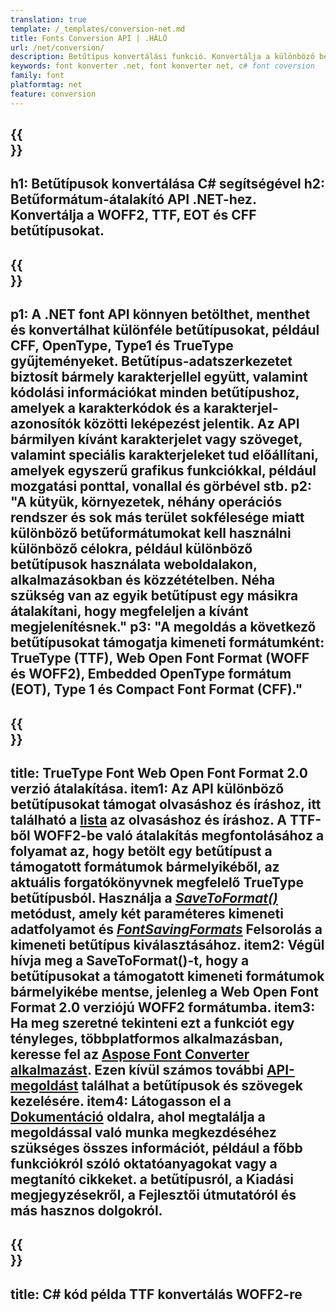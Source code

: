 ```yaml
---
translation: true
template: /_templates/conversion-net.md
title: Fonts Conversion API | .HÁLÓ
url: /net/conversion/
description: Betűtípus konvertálási funkció. Konvertálja a különböző betűtípusokat, például CFF, EOT, WOFF, TTF és Type 1 néhány soros C# kóddal a .NET könyvtáron keresztül.
keywords: font konverter .net, font konverter net, c# font coversion
family: font
platformtag: net
feature: conversion
---
```


{{<section banner>}}
---
h1: Betűtípusok konvertálása C# segítségével
h2: Betűformátum-átalakító API .NET-hez. Konvertálja a WOFF2, TTF, EOT és CFF betűtípusokat.
---

{{<section overview>}}
---
p1: A .NET font API könnyen betölthet, menthet és konvertálhat különféle betűtípusokat, például CFF, OpenType, Type1 és TrueType gyűjteményeket. Betűtípus-adatszerkezetet biztosít bármely karakterjellel együtt, valamint kódolási információkat minden betűtípushoz, amelyek a karakterkódok és a karakterjel-azonosítók közötti leképezést jelentik. Az API bármilyen kívánt karakterjelet vagy szöveget, valamint speciális karakterjeleket tud előállítani, amelyek egyszerű grafikus funkciókkal, például mozgatási ponttal, vonallal és görbével stb.
p2: "A kütyük, környezetek, néhány operációs rendszer és sok más terület sokfélesége miatt különböző betűformátumokat kell használni különböző célokra, például különböző betűtípusok használata weboldalakon, alkalmazásokban és közzétételben. Néha szükség van az egyik betűtípust egy másikra átalakítani, hogy megfeleljen a kívánt megjelenítésnek."
p3: "A megoldás a következő betűtípusokat támogatja kimeneti formátumként: TrueType (TTF), Web Open Font Format (WOFF és WOFF2), Embedded OpenType formátum (EOT), Type 1 és Compact Font Format (CFF)."
---

{{<section feature1>}}
---
title: TrueType Font Web Open Font Format 2.0 verzió átalakítása.
item1: Az API különböző betűtípusokat támogat olvasáshoz és íráshoz, itt található a [lista](https://docs.aspose.com/font/net/convert/#formats-supported-for-reading-andor-writing) az olvasáshoz és íráshoz. A TTF-ből WOFF2-be való átalakítás megfontolásához a folyamat az, hogy betölt egy betűtípust a támogatott formátumok bármelyikéből, az aktuális forgatókönyvnek megfelelő TrueType betűtípusból. Használja a [*SaveToFormat()*](https://reference.aspose.com/font/net/aspose.font/font/savetoformat/) metódust, amely két paraméteres kimeneti adatfolyamot és [*FontSavingFormats*](https://reference.aspose.com/font/net/aspose.font/fontsavingformats/) Felsorolás a kimeneti betűtípus kiválasztásához.
item2: Végül hívja meg a SaveToFormat()-t, hogy a betűtípusokat a támogatott kimeneti formátumok bármelyikébe mentse, jelenleg a Web Open Font Format 2.0 verziójú WOFF2 formátumba.
item3: Ha meg szeretné tekinteni ezt a funkciót egy tényleges, többplatformos alkalmazásban, keresse fel az [Aspose Font Converter alkalmazást](https://products.aspose.app/font/conversion). Ezen kívül számos további [API-megoldást](https://products.aspose.app/font/applications) találhat a betűtípusok és szövegek kezelésére.
item4: Látogasson el a [Dokumentáció](https://docs.aspose.com/font/net/) oldalra, ahol megtalálja a megoldással való munka megkezdéséhez szükséges összes információt, például a főbb funkciókról szóló oktatóanyagokat vagy a megtanító cikkeket. a betűtípusról, a Kiadási megjegyzésekről, a Fejlesztői útmutatóról és más hasznos dolgokról.
---

{{<section codeexample>}}
---
title: C# kód példa TTF konvertálás WOFF2-re
---
